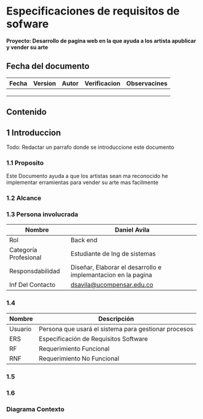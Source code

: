 # Especificaciones de requisitos de sofware

**Proyecto: Desarrollo de pagina web en la que ayuda a los artista apublicar y vender su arte**

## Fecha del documento
| Fecha  | Version  | Autor  | Verificacion  | Observacines  |
|---|---|---|---|---|
|   |   |   |   |   |
|   |   |   |   |   |
|   |   |   |   |   |
## Contenido 

## 1 Introduccion

Todo: Redactar un parrafo donde se introduccione este documento

### 1.1 Proposito

Este Documento ayuda a que los artistas sean ma reconocido he implementar erramientas para vender su arte mas facilmente

### 1.2 Alcance

### 1.3 Persona involucrada 

| Nombre                 | Daniel Avila                                                   |
|------------------------|----------------------------------------------------------------|
| Rol                    | Back end                                                       |
| Categoría Profesional  | Estudiante de Ing de sistemas                                  |
| Responsdabilidad       | Diseñar, Elaborar el desarrollo e implemantacion en la pagina  |
| Inf Del Contacto       | dsavila@ucompensar.edu.co                                      |

### 1.4

| Nombre  | Descripción                                          |
|---------|------------------------------------------------------|
| Usuario | Persona que usará el sistema para gestionar procesos |
| ERS     | Especificación de Requisitos Software                |
| RF      | Requerimiento Funcional                              |
| RNF     | Requerimiento No Funcional                           |

### 1.5
### 1.6
### Diagrama Contexto

